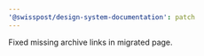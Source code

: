 ```yaml
---
'@swisspost/design-system-documentation': patch
---
```


Fixed missing archive links in migrated page.
